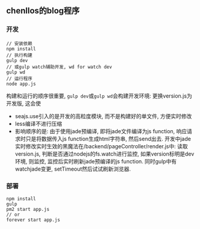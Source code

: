 ## chenllos的blog程序
### 开发
```
// 安装依赖
npm install
// 执行构建
gulp dev
// 或gulp watch辅助开发, wd for watch dev
gulp wd
// 运行程序
node app.js
```
构建和运行的顺序很重要, `gulp dev`或`gulp wd`会构建开发环境: 更换version.js为开发版, 这会使

* seajs.use引入的是开发的高粒度模块, 而不是构建好的单文件, 方便实时修改
* less编译不进行压缩
* 影响顺序的是: 由于使用jade预编译, 即将jade文件编译为js function, 响应请求时只是将数据传入js function生成html字符串, 然后send出去. 开发中jade实时修改实时生效的黑魔法在/backend/pageController/render.js中: 读取version.js, 判断是否通过nodejs的fs.watch进行监控, 如果version标明是dev环境, 则监控, 监控后实时刷新jade预编译的js function. 同时gulp中有watchjade变更, setTimeout然后试试刷新浏览器.


### 部署
```
npm install
gulp
pm2 start app.js
// or
forever start app.js
